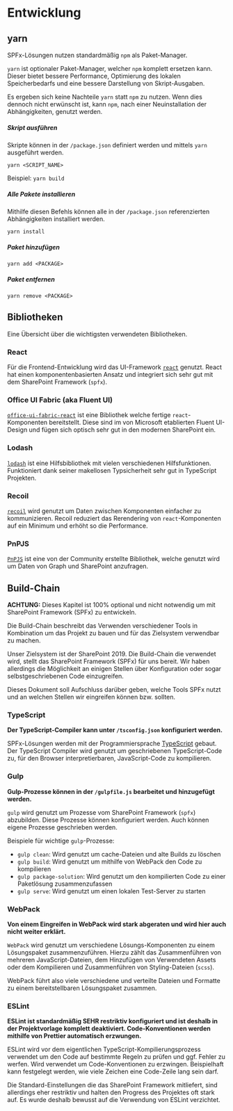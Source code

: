 # Entwicklung

## yarn

SPFx-Lösungen nutzen standardmäßig `npm` als Paket-Manager.

`yarn` ist optionaler Paket-Manager, welcher `npm` komplett ersetzen kann. Dieser bietet bessere Performance, Optimierung des lokalen Speicherbedarfs und eine bessere Darstellung von Skript-Ausgaben.

Es ergeben sich keine Nachteile `yarn` statt `npm` zu nutzen. Wenn dies dennoch nicht erwünscht ist, kann `npm`, nach einer Neuinstallation der Abhängigkeiten, genutzt werden.

##### Skript ausführen

Skripte können in der `/package.json` definiert werden und mittels `yarn` ausgeführt werden.

```
yarn <SCRIPT_NAME>
```

Beispiel: `yarn build`

##### Alle Pakete installieren

Mithilfe diesen Befehls können alle in der `/package.json` referenzierten Abhängigkeiten installiert werden.

```
yarn install
```

##### Paket hinzufügen

```
yarn add <PACKAGE>
```

##### Paket entfernen

```
yarn remove <PACKAGE>
```

## Bibliotheken

Eine Übersicht über die wichtigsten verwendeten Bibliotheken.

### React

Für die Frontend-Entwicklung wird das UI-Framework [`react`](https://reactjs.org) genutzt.
React hat einen komponentenbasierten Ansatz und integriert sich sehr gut mit dem SharePoint Framework (`spfx`).

### Office UI Fabric (aka Fluent UI)

[`office-ui-fabric-react`](https://developer.microsoft.com/en-us/fluentui?fabricVer=7#/controls/web) ist eine Bibliothek welche fertige `react`-Komponenten bereitstellt. Diese sind im von Microsoft etablierten Fluent UI-Design und fügen sich optisch sehr gut in den modernen SharePoint ein.

### Lodash

[`lodash`](https://lodash.com/docs) ist eine Hilfsbibliothek mit vielen verschiedenen Hilfsfunktionen. Funktioniert dank seiner makellosen Typsicherheit sehr gut in TypeScript Projekten.

### Recoil

[`recoil`](https://recoiljs.org) wird genutzt um Daten zwischen Komponenten einfacher zu kommunizieren. Recoil reduziert das Rerendering von `react`-Komponenten auf ein Minimum und erhöht so die Performance.

### PnPJS

[`PnPJS`](https://pnp.github.io/pnpjs/) ist eine von der Community erstellte Bibliothek, welche genutzt wird um Daten von Graph und SharePoint anzufragen.

## Build-Chain

**ACHTUNG:** Dieses Kapitel ist 100% optional und nicht notwendig um mit SharePoint Framework (SPFx) zu entwickeln.

Die Build-Chain beschreibt das Verwenden verschiedener Tools in Kombination um das Projekt zu bauen und für das Zielsystem verwendbar zu machen.

Unser Zielsystem ist der SharePoint 2019. Die Build-Chain die verwendet wird, stellt das SharePoint Framework (SPFx) für uns bereit. Wir haben allerdings die Möglichkeit an einigen Stellen über Konfiguration oder sogar selbstgeschriebenen Code einzugreifen.

Dieses Dokument soll Aufschluss darüber geben, welche Tools SPFx nutzt und an welchen Stellen wir eingreifen können bzw. sollten.

### TypeScript

**Der TypeScript-Compiler kann unter `/tsconfig.json` konfiguriert werden.**

SPFx-Lösungen werden mit der Programmiersprache [TypeScript](https://www.typescriptlang.org) gebaut. Der TypeScript Compiler wird genutzt um geschriebenen TypeScript-Code zu, für den Browser interpretierbaren, JavaScript-Code zu kompilieren.

### Gulp

**Gulp-Prozesse können in der `/gulpfile.js` bearbeitet und hinzugefügt werden.**

`gulp` wird genutzt um Prozesse vom SharePoint Framework (`spfx`) abzubilden. Diese Prozesse können konfiguriert werden. Auch können eigene Prozesse geschrieben werden.

Beispiele für wichtige `gulp`-Prozesse:

-   `gulp clean`: Wird genutzt um cache-Dateien und alte Builds zu löschen
-   `gulp build`: Wird genutzt um mithilfe von WebPack den Code zu kompilieren
-   `gulp package-solution`: Wird genutzt um den kompilierten Code zu einer Paketlösung zusammenzufassen
-   `gulp serve`: Wird genutzt um einen lokalen Test-Server zu starten

### WebPack

**Von einem Eingreifen in WebPack wird stark abgeraten und wird hier auch nicht weiter erklärt.**

`WebPack` wird genutzt um verschiedene Lösungs-Komponenten zu einem Lösungspaket zusammenzuführen. Hierzu zählt das Zusammenführen von mehreren JavaScript-Dateien, dem Hinzufügen von Verwendeten Assets oder dem Kompilieren und Zusammenführen von Styling-Dateien (`scss`).

WebPack führt also viele verschiedene und verteilte Dateien und Formatte zu einem bereitstellbaren Lösungspaket zusammen.

### ESLint

**ESLint ist standardmäßig SEHR restriktiv konfiguriert und ist deshalb in der Projektvorlage komplett deaktiviert. Code-Konventionen werden mithilfe von Prettier automatisch erzwungen.**

ESLint wird vor dem eigentlichen TypeScript-Kompilierungsprozess verwendet um den Code auf bestimmte Regeln zu prüfen und ggf. Fehler zu werfen. Wird verwendet um Code-Konventionen zu erzwingen. Beispielhaft kann festgelegt werden, wie viele Zeichen eine Code-Zeile lang sein darf.

Die Standard-Einstellungen die das SharePoint Framework mitliefert, sind allerdings eher restriktiv und halten den Progress des Projektes oft stark auf. Es wurde deshalb bewusst auf die Verwendung von ESLint verzichtet.
